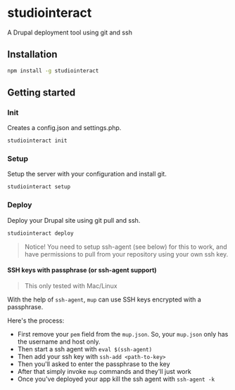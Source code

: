 # studiointeract

A Drupal deployment tool using git and ssh

## Installation

```bash
npm install -g studiointeract
```

## Getting started

### Init

Creates a config.json and settings.php.

```bash
studiointeract init
```

### Setup

Setup the server with your configuration and install git.

```bash
studiointeract setup
```

### Deploy

Deploy your Drupal site using git pull and ssh.

```bash
studiointeract deploy
```

> Notice! You need to setup ssh-agent (see below) for this to work, and have permissions to pull from your repository using your own ssh key.

#### SSH keys with passphrase (or ssh-agent support)

> This only tested with Mac/Linux

With the help of `ssh-agent`, `mup` can use SSH keys encrypted with a
passphrase.

Here's the process:

* First remove your `pem` field from the `mup.json`. So, your `mup.json` only has the username and host only.
* Then start a ssh agent with `eval $(ssh-agent)`
* Then add your ssh key with `ssh-add <path-to-key>`
* Then you'll asked to enter the passphrase to the key
* After that simply invoke `mup` commands and they'll just work
* Once you've deployed your app kill the ssh agent with `ssh-agent -k`

